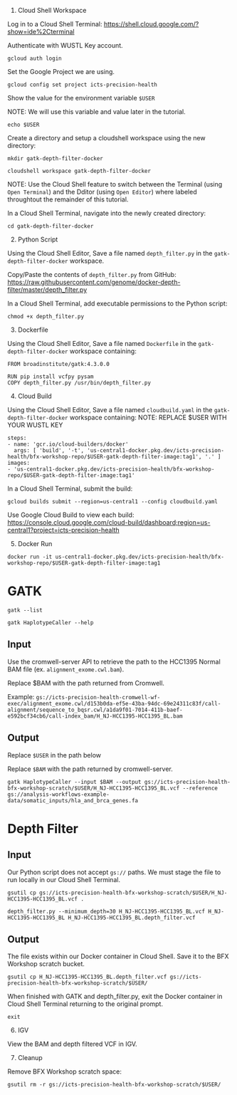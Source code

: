1. Cloud Shell Workspace

Log in to a Cloud Shell Terminal: https://shell.cloud.google.com/?show=ide%2Cterminal

Authenticate with WUSTL Key account.
```
gcloud auth login
```

Set the Google Project we are using.
```
gcloud config set project icts-precision-health
```

Show the value for the environment variable `$USER`

NOTE: We will use this variable and value later in the tutorial.
```
echo $USER
```



Create a directory and setup a cloudshell workspace using the new directory:
```
mkdir gatk-depth-filter-docker
```

```
cloudshell workspace gatk-depth-filter-docker
```
NOTE: Use the Cloud Shell feature to switch between the Terminal (using `Open Terminal`) and the Dditor (using `Open Editor`) where labeled throughtout the remainder of this tutorial.

In a Cloud Shell Terminal, navigate into the newly created directory:
```
cd gatk-depth-filter-docker
``` 

2. Python Script

Using the Cloud Shell Editor, Save a file named `depth_filter.py` in the `gatk-depth-filter-docker` workspace. 

Copy/Paste the contents of `depth_filter.py` from GitHub:
https://raw.githubusercontent.com/genome/docker-depth-filter/master/depth_filter.py

In a Cloud Shell Terminal, add executable permissions to the Python script:
```
chmod +x depth_filter.py
```

3. Dockerfile

Using the Cloud Shell Editor, Save a file named `Dockerfile` in the `gatk-depth-filter-docker` workspace containing:
```
FROM broadinstitute/gatk:4.3.0.0

RUN pip install vcfpy pysam
COPY depth_filter.py /usr/bin/depth_filter.py
```

4. Cloud Build

Using the Cloud Shell Editor, Save a file named `cloudbuild.yaml` in the `gatk-depth-filter-docker` workspace containing:
NOTE: REPLACE $USER WITH YOUR WUSTL KEY
```
steps:
- name: 'gcr.io/cloud-builders/docker'
  args: [ 'build', '-t', 'us-central1-docker.pkg.dev/icts-precision-health/bfx-workshop-repo/$USER-gatk-depth-filter-image:tag1', '.' ]
images:
- 'us-central1-docker.pkg.dev/icts-precision-health/bfx-workshop-repo/$USER-gatk-depth-filter-image:tag1'
```

In a Cloud Shell Terminal, submit the build:
```
gcloud builds submit --region=us-central1 --config cloudbuild.yaml
```

Use Google Cloud Build to view each build: https://console.cloud.google.com/cloud-build/dashboard;region=us-central1?project=icts-precision-health

5. Docker Run

```
docker run -it us-central1-docker.pkg.dev/icts-precision-health/bfx-workshop-repo/$USER-gatk-depth-filter-image:tag1
```

# GATK
```
gatk --list
```

```
gatk HaplotypeCaller --help
```
## Input
Use the cromwell-server API to retrieve the path to the HCC1395 Normal BAM file (ex. `alignment_exome.cwl.bam`).

Replace $BAM with the path returned from Cromwell. 

Example: `gs://icts-precision-health-cromwell-wf-exec/alignment_exome.cwl/d153b0da-ef5e-43ba-94dc-69e24311c83f/call-alignment/sequence_to_bqsr.cwl/a1da9f01-7014-411b-baef-e592bcf34cb6/call-index_bam/H_NJ-HCC1395-HCC1395_BL.bam`

## Output

Replace `$USER` in the path below

Replace `$BAM` with the path returned by cromwell-server. 
```
gatk HaplotypeCaller --input $BAM --output gs://icts-precision-health-bfx-workshop-scratch/$USER/H_NJ-HCC1395-HCC1395_BL.vcf --reference gs://analysis-workflows-example-data/somatic_inputs/hla_and_brca_genes.fa
```
# Depth Filter

## Input

Our Python script does not accept `gs://` paths. We must stage the file to run locally in our Cloud Shell Terminal.
```
gsutil cp gs://icts-precision-health-bfx-workshop-scratch/$USER/H_NJ-HCC1395-HCC1395_BL.vcf .
```

```
depth_filter.py --minimum_depth=30 H_NJ-HCC1395-HCC1395_BL.vcf H_NJ-HCC1395-HCC1395_BL H_NJ-HCC1395-HCC1395_BL.depth_filter.vcf
```

## Output

The file exists within our Docker container in Cloud Shell. Save it to the BFX Workshop scratch bucket.
```
gsutil cp H_NJ-HCC1395-HCC1395_BL.depth_filter.vcf gs://icts-precision-health-bfx-workshop-scratch/$USER/
```

When finished with GATK and depth_filter.py, exit the Docker container in Cloud Shell Terminal returning to the original prompt.
```
exit
```


6. IGV

View the BAM and depth filtered VCF in IGV.

7. Cleanup

Remove BFX Workshop scratch space:
```
gsutil rm -r gs://icts-precision-health-bfx-workshop-scratch/$USER/
```
